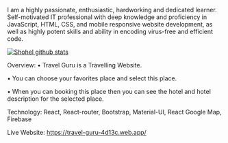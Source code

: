 I am a highly passionate, enthusiastic, hardworking and dedicated learner. Self-motivated IT professional with   deep knowledge and proficiency in JavaScript, HTML, CSS, and mobile responsive website development, as well as highly potent skills and ability in encoding virus-free and efficient code.

[![Shohel github stats](https://github-readme-stats.vercel.app/api?username=Shohelrana63)](https://github.com/anuraghazra/github-readme-stats)

Overview:
•	Travel Guru is a Travelling Website.

•	You can choose your favorites place and select this place.

•	When you can booking this place then you can see the hotel and hotel description for the selected place.

                
Technology: React, React-router, Bootstrap, Material-UI, React Google Map, Firebase

Live Website: https://travel-guru-4d13c.web.app/


